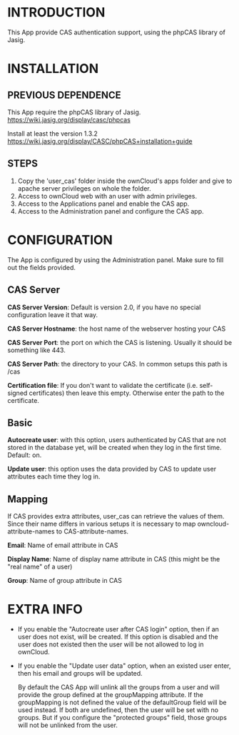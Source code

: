 INTRODUCTION
============

This App provide CAS authentication support, using the phpCAS library of Jasig.


INSTALLATION
============

PREVIOUS DEPENDENCE
-------------------

This App require the phpCAS library of Jasig. https://wiki.jasig.org/display/casc/phpcas

Install at least the version 1.3.2 https://wiki.jasig.org/display/CASC/phpCAS+installation+guide


STEPS
-----

1. Copy the 'user_cas' folder inside the ownCloud's apps folder and give to apache server privileges on whole the folder.
2. Access to ownCloud web with an user with admin privileges.
3. Access to the Applications panel and enable the CAS app.
4. Access to the Administration panel and configure the CAS app.

CONFIGURATION
=============

The App is configured by using the Administration panel. Make sure to fill out the fields provided. 

CAS Server
----------

**CAS Server Version**: Default is version 2.0, if you have no special configuration leave it that way.

**CAS Server Hostname**: the host name of the webserver hosting your CAS

**CAS Server Port**: the port on which the CAS is listening. Usually it should be something like 443.

**CAS Server Path**: the directory to your CAS. In common setups this path is /cas 

**Certification file**: If you don't want to validate the certificate (i.e. self-signed certificates) then leave this empty. Otherwise enter the path to the certificate.

Basic
-----

**Autocreate user**: with this option, users authenticated by CAS that are not stored in the database yet, will be created when they log in the first time. Default: on.

**Update user**: this option uses the data provided by CAS to update user attributes each time they log in.

Mapping
-------

If CAS provides extra attributes, user_cas can retrieve the values of them. Since their name differs in various setups it is necessary to map owncloud-attribute-names to CAS-attribute-names.

**Email**: Name of email attribute in CAS

**Display Name**: Name of display name attribute in CAS (this might be the "real name" of a user)

**Group**: Name of group attribute in CAS 

EXTRA INFO
==========

* If you enable the "Autocreate user after CAS login" option, then if an user does not exist, will be created. If this option is disabled and the user does not existed then the user will be not allowed to log in ownCloud.

* If you enable the "Update user data" option, when an existed user enter, then his email and groups will be updated.

  By default the CAS App will unlink all the groups from a user and will provide the group defined at the groupMapping attribute. If the groupMapping is not defined the value of the defaultGroup field will be used instead. If both are undefined, then the user will be set with no groups.
  But if you configure the "protected groups" field, those groups will not be unlinked from the user.
